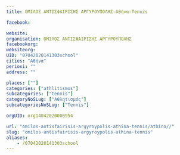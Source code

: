 ```yaml
---
title: ΟΜΙΛΟΣ ΑΝΤΙΣΦΑΙΡΙΣΗΣ ΑΡΓΥΡΟΥΠΟΛΗΣ-Αθήνα-Tennis

facebook:

website:
organisation: ΟΜΙΛΟΣ ΑΝΤΙΣΦΑΙΡΙΣΗΣ ΑΡΓΥΡΟΥΠΟΛΗΣ
facebookorg:
websiteorg:
UID: "07042020141303school"
cities: "Αθήνα"
perioxi: ""
address: ""

places: [""]
categories: ["athlitismos"]
subcategories: ["tennis"]
categoryNoSLug: ["Αθλητισμός"]
subcategoriesNoSLug: ["Tennis"]

orgUID: org14042020000954

url: "omilos-antisfairisis-argyroypolis-athina-tennis/athina//"
slug: "omilos-antisfairisis-argyroypolis-athina-tennis"
aliases:
    - /07042020141303school
---
```





